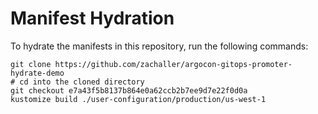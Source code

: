 # Manifest Hydration

To hydrate the manifests in this repository, run the following commands:

```shell
git clone https://github.com/zachaller/argocon-gitops-promoter-hydrate-demo
# cd into the cloned directory
git checkout e7a43f5b8137b864e0a62ccb2b7ee9d7e22f0d0a
kustomize build ./user-configuration/production/us-west-1
```
